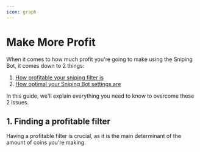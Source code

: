 ```yaml
---
icon: graph
---
```


# Make More Profit

When it comes to how much profit you're going to make using the Sniping Bot, it comes down to 2 things:

1. [How profitable your sniping filter is](#finding-a-profitable-filter)
1. [How optimal your Sniping Bot settings are](#)

In this guide, we'll explain everything you need to know to overcome these 2 issues.

## 1. Finding a profitable filter

Having a profitable filter is crucial, as it is the main determinant of the amount of coins you're making. 
